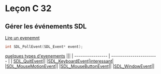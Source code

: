 # Leçon C 32

## Gérer les événements SDL

[Lire un evenemnt](https://wiki.libsdl.org/SDL_PollEvent)

``` c
int SDL_PollEvent(SDL_Event* event);
```

[quelques types d'evenements](https://wiki.libsdl.org/SDL_Event)
|||
| ----------------- | ------------------------ |
| [SDL_QuitEvent](https://wiki.libsdl.org/SDL_QuitEvent)||
|[SDL_KeyboardEvent](https://wiki.libsdl.org/SDL_KeyboardEvent)|[interessant](https://wiki.libsdl.org/SDL_Keycode#Code_Examples)|
|[SDL_MouseMotionEvent](https://wiki.libsdl.org/SDL_MouseMotionEvent)||
|[SDL_MouseButtonEvent](https://wiki.libsdl.org/SDL_MouseButtonEvent)||
|[SDL_WindowEvent](https://wiki.libsdl.org/SDL_WindowEvent)||
